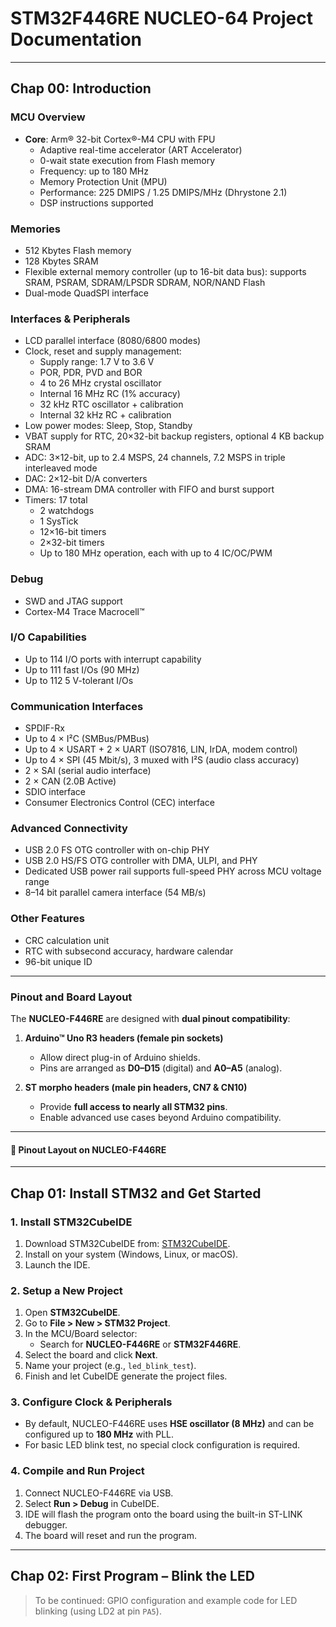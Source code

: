 # STM32F446RE NUCLEO-64 Project Documentation

---

## Chap 00: Introduction

### MCU Overview
- **Core**: Arm® 32-bit Cortex®-M4 CPU with FPU  
  - Adaptive real-time accelerator (ART Accelerator)  
  - 0-wait state execution from Flash memory  
  - Frequency: up to 180 MHz  
  - Memory Protection Unit (MPU)  
  - Performance: 225 DMIPS / 1.25 DMIPS/MHz (Dhrystone 2.1)  
  - DSP instructions supported  

### Memories
- 512 Kbytes Flash memory  
- 128 Kbytes SRAM  
- Flexible external memory controller (up to 16-bit data bus): supports SRAM, PSRAM, SDRAM/LPSDR SDRAM, NOR/NAND Flash  
- Dual-mode QuadSPI interface  

### Interfaces & Peripherals
- LCD parallel interface (8080/6800 modes)  
- Clock, reset and supply management:  
  - Supply range: 1.7 V to 3.6 V  
  - POR, PDR, PVD and BOR  
  - 4 to 26 MHz crystal oscillator  
  - Internal 16 MHz RC (1% accuracy)  
  - 32 kHz RTC oscillator + calibration  
  - Internal 32 kHz RC + calibration  
- Low power modes: Sleep, Stop, Standby  
- VBAT supply for RTC, 20×32-bit backup registers, optional 4 KB backup SRAM  
- ADC: 3×12-bit, up to 2.4 MSPS, 24 channels, 7.2 MSPS in triple interleaved mode  
- DAC: 2×12-bit D/A converters  
- DMA: 16-stream DMA controller with FIFO and burst support  
- Timers: 17 total  
  - 2 watchdogs  
  - 1 SysTick  
  - 12×16-bit timers  
  - 2×32-bit timers  
  - Up to 180 MHz operation, each with up to 4 IC/OC/PWM  

### Debug
- SWD and JTAG support  
- Cortex-M4 Trace Macrocell™  

### I/O Capabilities
- Up to 114 I/O ports with interrupt capability  
- Up to 111 fast I/Os (90 MHz)  
- Up to 112 5 V-tolerant I/Os  

### Communication Interfaces
- SPDIF-Rx  
- Up to 4 × I²C (SMBus/PMBus)  
- Up to 4 × USART + 2 × UART (ISO7816, LIN, IrDA, modem control)  
- Up to 4 × SPI (45 Mbit/s), 3 muxed with I²S (audio class accuracy)  
- 2 × SAI (serial audio interface)  
- 2 × CAN (2.0B Active)  
- SDIO interface  
- Consumer Electronics Control (CEC) interface  

### Advanced Connectivity
- USB 2.0 FS OTG controller with on-chip PHY  
- USB 2.0 HS/FS OTG controller with DMA, ULPI, and PHY  
- Dedicated USB power rail supports full-speed PHY across MCU voltage range  
- 8–14 bit parallel camera interface (54 MB/s)  

### Other Features
- CRC calculation unit  
- RTC with subsecond accuracy, hardware calendar  
- 96-bit unique ID  

---

### Pinout and Board Layout 

The **NUCLEO-F446RE** are designed with **dual pinout compatibility**:

1. **Arduino™ Uno R3 headers (female pin sockets)**  
   - Allow direct plug-in of Arduino shields.  
   - Pins are arranged as **D0–D15** (digital) and **A0–A5** (analog).  

2. **ST morpho headers (male pin headers, CN7 & CN10)**  
   - Provide **full access to nearly all STM32 pins**.  
   - Enable advanced use cases beyond Arduino compatibility.  

---

#### 🔹 Pinout Layout on NUCLEO-F446RE
 


---

## Chap 01: Install STM32 and Get Started

### 1. Install STM32CubeIDE
1. Download STM32CubeIDE from: [STM32CubeIDE](https://www.st.com/en/development-tools/stm32cubeide.html).  
2. Install on your system (Windows, Linux, or macOS).  
3. Launch the IDE.

### 2. Setup a New Project
1. Open **STM32CubeIDE**.  
2. Go to **File > New > STM32 Project**.  
3. In the MCU/Board selector:  
   - Search for **NUCLEO-F446RE** or **STM32F446RE**.  
4. Select the board and click **Next**.  
5. Name your project (e.g., `led_blink_test`).  
6. Finish and let CubeIDE generate the project files.

### 3. Configure Clock & Peripherals
- By default, NUCLEO-F446RE uses **HSE oscillator (8 MHz)** and can be configured up to **180 MHz** with PLL.  
- For basic LED blink test, no special clock configuration is required.  

### 4. Compile and Run Project
1. Connect NUCLEO-F446RE via USB.  
2. Select **Run > Debug** in CubeIDE.  
3. IDE will flash the program onto the board using the built-in ST-LINK debugger.  
4. The board will reset and run the program.

---

## Chap 02: First Program – Blink the LED

> To be continued: GPIO configuration and example code for LED blinking (using LD2 at pin `PA5`).
